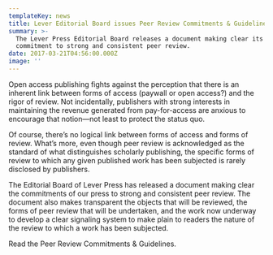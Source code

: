 ```yaml
---
templateKey: news
title: Lever Editorial Board issues Peer Review Commitments & Guidelines
summary: >-
  The Lever Press Editorial Board releases a document making clear its
  commitment to strong and consistent peer review.
date: 2017-03-21T04:56:00.000Z
image: ''
---
```

Open access publishing fights against the perception that there is an inherent link between forms of access (paywall or open access?) and the rigor of review. Not incidentally, publishers with strong interests in maintaining the revenue generated from pay-for-access are anxious to encourage that notion—not least to protect the status quo.

Of course, there’s no logical link between forms of access and forms of review. What’s more, even though peer review is acknowledged as the standard of what distinguishes scholarly publishing, the specific forms of review to which any given published work has been subjected is rarely disclosed by publishers.

The Editorial Board of Lever Press has released a document making clear the commitments of our press to strong and consistent peer review. The document also makes transparent the objects that will be reviewed, the forms of peer review that will be undertaken, and the work now underway to develop a clear signaling system to make plain to readers the nature of the review to which a work has been subjected.

Read the Peer Review Commitments & Guidelines.
